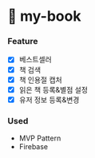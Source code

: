 # 📙 my-book

### Feature
- [x] 베스트셀러
- [x] 책 검색 
- [x] 책 인용절 캡처
- [x] 읽은 책 등록&별점 설정
- [x] 유저 정보 등록&변경 
 
### Used
- MVP Pattern
- Firebase
